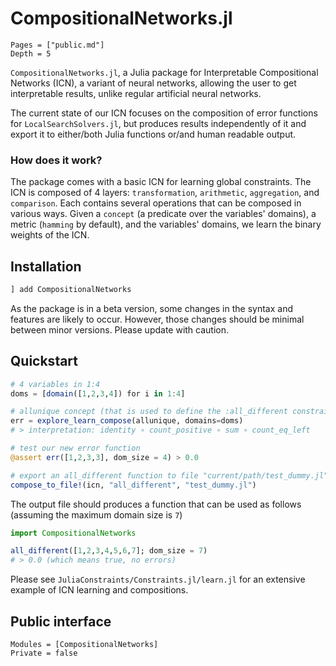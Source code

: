 # CompositionalNetworks.jl

```@contents
Pages = ["public.md"]
Depth = 5
```

`CompositionalNetworks.jl`, a Julia package for Interpretable Compositional Networks (ICN), a variant of neural networks, allowing the user to get interpretable results, unlike regular artificial neural networks.

The current state of our ICN focuses on the composition of error functions for `LocalSearchSolvers.jl`, but produces results independently of it and export it to either/both Julia functions or/and human readable output.

### How does it work?

The package comes with a basic ICN for learning global constraints. The ICN is composed of 4 layers: `transformation`, `arithmetic`, `aggregation`, and `comparison`. Each contains several operations that can be composed in various ways.
Given a `concept` (a predicate over the variables' domains), a metric (`hamming` by default), and the variables' domains, we learn the binary weights of the ICN.

## Installation

```julia
] add CompositionalNetworks
```

As the package is in a beta version, some changes in the syntax and features are likely to occur. However, those changes should be minimal between minor versions. Please update with caution.

## Quickstart

```julia
# 4 variables in 1:4
doms = [domain([1,2,3,4]) for i in 1:4]

# allunique concept (that is used to define the :all_different constraint)
err = explore_learn_compose(allunique, domains=doms)
# > interpretation: identity ∘ count_positive ∘ sum ∘ count_eq_left

# test our new error function
@assert err([1,2,3,3], dom_size = 4) > 0.0

# export an all_different function to file "current/path/test_dummy.jl"
compose_to_file!(icn, "all_different", "test_dummy.jl")
```

The output file should produces a function that can be used as follows (assuming the maximum domain size is `7`)

```julia
import CompositionalNetworks

all_different([1,2,3,4,5,6,7]; dom_size = 7)
# > 0.0 (which means true, no errors)
```

Please see `JuliaConstraints/Constraints.jl/learn.jl` for an extensive example of ICN learning and compositions.

## Public interface

```@autodocs
Modules = [CompositionalNetworks]
Private = false
```

